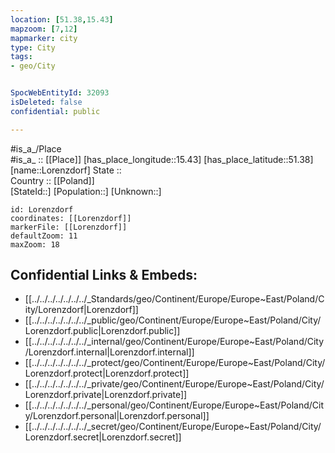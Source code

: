 ```yaml
---
location: [51.38,15.43] 
mapzoom: [7,12] 
mapmarker: city 
type: City
tags:
- geo/City


SpocWebEntityId: 32093
isDeleted: false
confidential: public

---
```

#is_a_/Place  
#is_a_ :: [[Place]] 
[has_place_longitude::15.43] 
[has_place_latitude::51.38] 
[name::Lorenzdorf] 
State ::  
Country :: [[Poland]]  
[StateId::] 
[Population::] 
[Unknown::] 


```leaflet
id: Lorenzdorf
coordinates: [[Lorenzdorf]] 
markerFile: [[Lorenzdorf]] 
defaultZoom: 11 
maxZoom: 18
```


## Confidential Links & Embeds: 
- [[../../../../../../../_Standards/geo/Continent/Europe/Europe~East/Poland/City/Lorenzdorf|Lorenzdorf]] 
- [[../../../../../../../_public/geo/Continent/Europe/Europe~East/Poland/City/Lorenzdorf.public|Lorenzdorf.public]] 
- [[../../../../../../../_internal/geo/Continent/Europe/Europe~East/Poland/City/Lorenzdorf.internal|Lorenzdorf.internal]] 
- [[../../../../../../../_protect/geo/Continent/Europe/Europe~East/Poland/City/Lorenzdorf.protect|Lorenzdorf.protect]] 
- [[../../../../../../../_private/geo/Continent/Europe/Europe~East/Poland/City/Lorenzdorf.private|Lorenzdorf.private]] 
- [[../../../../../../../_personal/geo/Continent/Europe/Europe~East/Poland/City/Lorenzdorf.personal|Lorenzdorf.personal]] 
- [[../../../../../../../_secret/geo/Continent/Europe/Europe~East/Poland/City/Lorenzdorf.secret|Lorenzdorf.secret]] 
